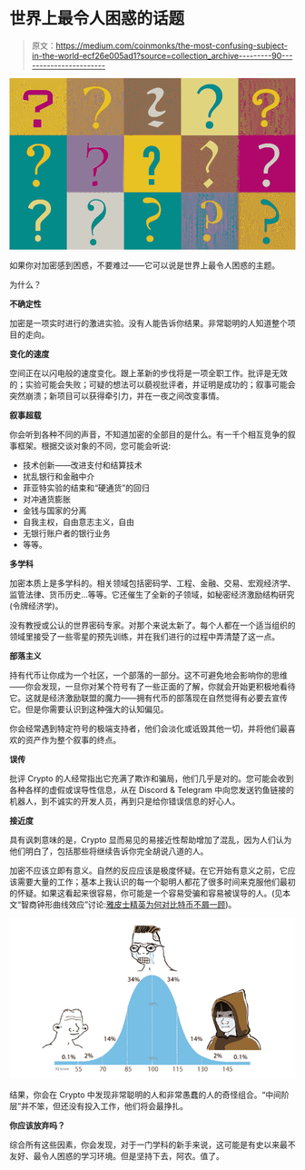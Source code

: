 # 世界上最令人困惑的话题

> 原文：<https://medium.com/coinmonks/the-most-confusing-subject-in-the-world-ecf26e005ad1?source=collection_archive---------90----------------------->

![](img/e33dfff37ec13ddff4d31bce0089313d.png)

如果你对加密感到困惑，不要难过——它可以说是世界上最令人困惑的主题。

为什么？

**不确定性**

加密是一项实时进行的激进实验。没有人能告诉你结果。非常聪明的人知道整个项目的走向。

**变化的速度**

空间正在以闪电般的速度变化。跟上革新的步伐将是一项全职工作。批评是无效的；实验可能会失败；可疑的想法可以藐视批评者，并证明是成功的；叙事可能会突然崩溃；新项目可以获得牵引力，并在一夜之间改变事情。

**叙事超载**

你会听到各种不同的声音，不知道加密的全部目的是什么。有一千个相互竞争的叙事框架。根据交谈对象的不同，您可能会听说:

*   技术创新——改进支付和结算技术
*   扰乱银行和金融中介
*   菲亚特实验的结束和“硬通货”的回归
*   对冲通货膨胀
*   金钱与国家的分离
*   自我主权，自由意志主义，自由
*   无银行账户者的银行业务
*   等等。

**多学科**

加密本质上是多学科的。相关领域包括密码学、工程、金融、交易、宏观经济学、监管法律、货币历史…等等。它还催生了全新的子领域，如秘密经济激励结构研究(令牌经济学)。

没有教授或公认的世界密码专家。对那个来说太新了。每个人都在一个适当组织的领域里接受了一些零星的预先训练，并在我们进行的过程中弄清楚了这一点。

**部落主义**

持有代币让你成为一个社区，一个部落的一部分。这不可避免地会影响你的思维——你会发现，一旦你对某个符号有了一些正面的了解，你就会开始更积极地看待它。这就是经济激励联盟的魔力——拥有代币的部落现在自然觉得有必要去宣传它。但是你需要认识到这种强大的认知偏见。

你会经常遇到特定符号的极端支持者，他们会淡化或诋毁其他一切，并将他们最喜欢的资产作为整个叙事的终点。

**误传**

批评 Crypto 的人经常指出它充满了欺诈和骗局，他们几乎是对的。您可能会收到各种各样的虚假或误导性信息，从在 Discord & Telegram 中向您发送钓鱼链接的机器人，到不诚实的开发人员，再到只是给你错误信息的好心人。

**接近度**

具有讽刺意味的是，Crypto 显而易见的易接近性帮助增加了混乱，因为人们认为他们明白了，包括那些将继续告诉你完全胡说八道的人。

加密不应该立即有意义。自然的反应应该是极度怀疑。在它开始有意义之前，它应该需要大量的工作；基本上我认识的每一个聪明人都花了很多时间来克服他们最初的怀疑。如果这看起来很容易，你可能是一个容易受骗和容易被误导的人。(见本文“智商钟形曲线效应”讨论:[雅皮士精英为何对比特币不屑一顾](https://www.citadel21.com/why-the-yuppie-elite-dismiss-bitcoin))。

![](img/ffb2d85dfc5d019d41c7d320b3c338e9.png)

结果，你会在 Crypto 中发现非常聪明的人和非常愚蠢的人的奇怪组合。“中间阶层”并不笨，但还没有投入工作，他们将会最挣扎。

**你应该放弃吗？**

综合所有这些因素，你会发现，对于一门学科的新手来说，这可能是有史以来最不友好、最令人困惑的学习环境。但是坚持下去，阿农。值了。